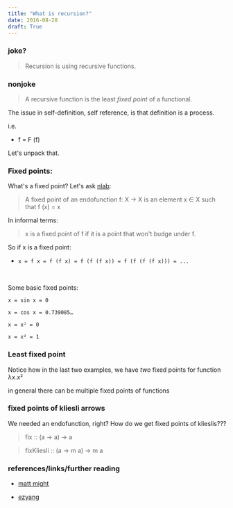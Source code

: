 ```yaml
---
title: "What is recursion?"
date: 2016-08-28
draft: True
---
```


### joke?

> Recursion is using recursive functions.

### nonjoke
> A recursive function is the least *fixed point* of a functional.


The issue in self-definition, self reference, is that definition is a process.

i.e.

- f = F (f)

Let's unpack that.

### Fixed points:

What's a fixed point? Let's ask [nlab](http://mathworld.wolfram.com/DottieNumber.html):

> A fixed point of an endofunction f: X → X is an element x ∈ X such that f (x) = x

In informal terms:

> x is a fixed point of f if it is a point that won't budge under f.

So if x is a fixed point:

- `x = f x = f (f x) = f (f (f x)) = f (f (f (f x))) = ...`


<br/>

Some basic fixed points:

```
x = sin x = 0
```

```
x = cos x = 0.739085…
```

```
x = x² = 0
```

```
x = x² = 1
```

### Least fixed point

Notice how in the last two examples, we have *two* fixed points for function λx.x²

in general there can be multiple fixed points of functions


### fixed points of kliesli arrows
We needed an endofunction, right? How do we get fixed points of klieslis???

> fix :: (a -> a) -> a

> fixKliesli :: (a -> m a) -> m a


### references/links/further reading
- [matt might](http://matt.might.net/articles/implementation-of-recursive-fixed-point-y-combinator-in-javascript-for-memoization/)

- [ezyang](http://blog.ezyang.com/2010/12/getting-a-fix-on-fixpoints/)
